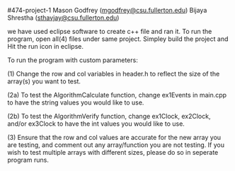 #474-project-1
Mason Godfrey (mgodfrey@csu.fullerton.edu)
Bijaya Shrestha (sthavjay@csu.fullerton.edu)

we have used eclipse software to create c++ file and ran it. 
To run the program, open all(4) files under same project.
Simpley build the project and 
Hit the run icon in eclipse. 

To run the program with custom parameters:

(1) Change the row and col variables in header.h to reflect the size of the array(s) you want to test.

(2a) To test the AlgorithmCalculate function, change ex1Events in main.cpp to have the string values you would like to use.

(2b) To test the AlgorithmVerify function, change ex1Clock, ex2Clock, and/or ex3Clock to have the int values you would like to use.

(3) Ensure that the row and col values are accurate for the new array you are testing, and comment out any array/function you are not testing. If you wish to test multiple arrays with different sizes, please do so in seperate program runs.
